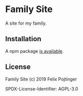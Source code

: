 # Family Site

A site for my family.

## Installation

A npm package [is available](https://www.npmjs.com/package/@pojntfx/family-site).

## License

Family Site (c) 2019 Felix Pojtinger

SPDX-License-Identifier: AGPL-3.0
